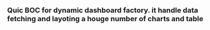 ### Quic BOC for dynamic dashboard factory. it handle data fetching and layoting a houge number of charts and table
